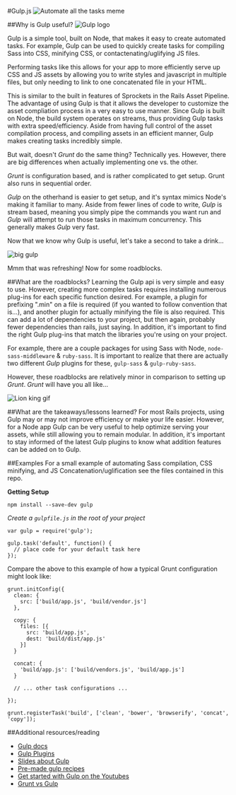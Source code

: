 #Gulp.js
![Automate all the tasks meme](https://i.imgflip.com/nwmqn.jpg)

##Why is Gulp useful?
![Gulp logo](http://brunch.io/images/others/gulp.png)

Gulp is a simple tool, built on Node, that makes it easy to create automated tasks. For example, Gulp can be used to quickly create tasks for compiling Sass into CSS, minifying CSS, or contactenating/uglifying JS files.

Performing tasks like this allows for your app to more efficiently serve up CSS and JS assets by allowing you to write styles and javascript in multiple files, but only needing to link to one concatenated file in your HTML.

This is similar to the built in features of Sprockets in the Rails Asset Pipeline. The advantage of using Gulp is that it allows the developer to customize the asset compliation process in a very easy to use manner. Since Gulp is built on Node, the build system operates on streams, thus providing Gulp tasks with extra speed/efficiency. Aside from having full control of the asset compilation process, and compiling assets in an efficient manner, Gulp makes creating tasks incredibly simple.

But wait, doesn't *Grunt* do the same thing? Technically yes. However, there are big differences when actually implementing one vs. the other.

*Grunt* is configuration based, and is rather complicated to get setup. Grunt also runs in sequential order.

*Gulp* on the otherhand is easier to get setup, and it's syntax mimics Node's making it familiar to many. Aside from fewer lines of code to write, *Gulp* is stream based, meaning you simply pipe the commands you want run and *Gulp* will attempt to run those tasks in maximum concurrency. This generally makes *Gulp* very fast.

Now that we know why Gulp is useful, let's take a second to take a drink...

![big gulp](http://33.media.tumblr.com/f05ba5ce2e8faa461eee27f69ae3d0c7/tumblr_mjs1sxOSdM1qzlc1ro1_500.gif "sarah palin")

Mmm that was refreshing! Now for some roadblocks.

##What are the roadblocks?
Learning the Gulp api is very simple and easy to use. However, creating more complex tasks requires installing numerous plug-ins for each specific function desired. For example, a plugin for prefixing ".min" on a file is required (if you wanted to follow convention that is...), and another plugin for actually minifying the file is also required. This can add a lot of dependencies to your project, but then again, probably fewer dependencies than rails, just saying. In addition, it's important to find the right Gulp plug-ins that match the libraries you're using on your project.

For example, there are a couple packages for using Sass with Node, ```node-sass-middleware``` & ```ruby-sass```. It is important to realize that there are actually two different *Gulp* plugins for these, ```gulp-sass``` & ```gulp-ruby-sass```.

However, these roadblocks are relatively minor in comparison to setting up *Grunt*. *Grunt* will have you all like...

![Lion king gif](http://24.media.tumblr.com/tumblr_lsfk1fde721qa6nebo4_250.gif)


##What are the takeaways/lessons learned?
For most Rails projects, using Gulp may or may not improve efficiency or make your life easier. However, for a Node app Gulp can be very useful to help optimize serving your assets, while still allowing you to remain modular. In addition, it's important to stay informed of the latest Gulp plugins to know what addition features can be added on to Gulp.

##Examples
For a small example of automating Sass compilation, CSS minifying, and JS Concatenation/uglification see the files contained in this repo.

**Getting Setup**

```
npm install --save-dev gulp
```

*Create a ```gulpfile.js``` in the root of your project*

```
var gulp = require('gulp');

gulp.task('default', function() {
  // place code for your default task here
});
```
Compare the above to this example of how a typical Grunt configuration might look like:

```
grunt.initConfig({
  clean: {
    src: ['build/app.js', 'build/vendor.js']
  },
  
  copy: {
    files: [{
      src: 'build/app.js',
      dest: 'build/dist/app.js'
    }]
  }
  
  concat: {
    'build/app.js': ['build/vendors.js', 'build/app.js']
  }
  
  // ... other task configurations ...
  
});
 
grunt.registerTask('build', ['clean', 'bower', 'browserify', 'concat', 'copy']);
```

##Additional resources/reading

- [Gulp docs](https://github.com/gulpjs/gulp/blob/master/docs/API.md)
- [Gulp Plugins](http://gulpjs.com/plugins/)
- [Slides about Gulp](http://slides.com/contra/gulp#/)
- [Pre-made gulp recipes](https://github.com/gulpjs/gulp/tree/master/docs/recipes)
- [Get started with Gulp on the Youtubes](https://www.youtube.com/playlist?list=PLRk95HPmOM6PN-G1xyKj9q6ap_dc9Yckm)
- [Grunt vs Gulp](https://medium.com/@preslavrachev/gulp-vs-grunt-why-one-why-the-other-f5d3b398edc4)
